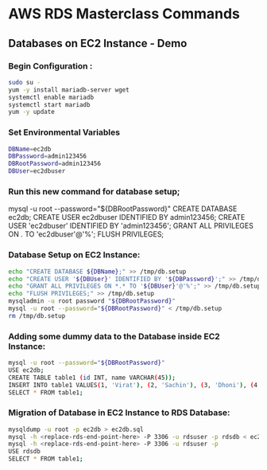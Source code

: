 # AWS RDS Masterclass Commands

## Databases on EC2 Instance - Demo
### Begin Configuration :
```bash
sudo su -
yum -y install mariadb-server wget
systemctl enable mariadb
systemctl start mariadb
yum -y update
```
### Set Environmental Variables
```bash
DBName=ec2db
DBPassword=admin123456
DBRootPassword=admin123456
DBUser=ec2dbuser
```
### Run this new command for database setup;
mysql -u root --password="${DBRootPassword}"
CREATE DATABASE ec2db;
CREATE USER ec2dbuser IDENTIFIED BY admin123456;
CREATE USER 'ec2dbuser' IDENTIFIED BY 'admin123456';
GRANT ALL PRIVILEGES ON *.* TO 'ec2dbuser'@'%';
FLUSH PRIVILEGES;
### Database Setup on EC2 Instance:
```bash
echo "CREATE DATABASE ${DBName};" >> /tmp/db.setup
echo "CREATE USER '${DBUser}' IDENTIFIED BY '${DBPassword}';" >> /tmp/db.setup
echo "GRANT ALL PRIVILEGES ON *.* TO '${DBUser}'@'%';" >> /tmp/db.setup
echo "FLUSH PRIVILEGES;" >> /tmp/db.setup
mysqladmin -u root password "${DBRootPassword}"
mysql -u root --password="${DBRootPassword}" < /tmp/db.setup
rm /tmp/db.setup
```
### Adding some dummy data to the Database inside EC2 Instance:
```bash
mysql -u root --password="${DBRootPassword}"
USE ec2db;
CREATE TABLE table1 (id INT, name VARCHAR(45));
INSERT INTO table1 VALUES(1, 'Virat'), (2, 'Sachin'), (3, 'Dhoni'), (4, 'ABD');
SELECT * FROM table1;
```
### Migration of Database in EC2 Instance to RDS Database:
```bash
mysqldump -u root -p ec2db > ec2db.sql
mysql -h <replace-rds-end-point-here> -P 3306 -u rdsuser -p rdsdb < ec2db.sql
mysql -h <replace-rds-end-point-here> -P 3306 -u rdsuser -p
USE rdsdb
SELECT * FROM table1;
```



